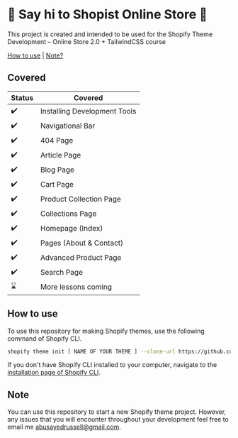 # :wave: Say hi to Shopist Online Store :wave:


This project is created and intended to be used for the Shopify Theme Development – Online Store 2.0 + TailwindCSS course


[How to use](#how-to-use) | [Note?](#note)

## Covered

Status | Covered
------------ | -------------
:heavy_check_mark: | Installing Development Tools
:heavy_check_mark: | Navigational Bar
:heavy_check_mark: | 404 Page
:heavy_check_mark: | Article Page
:heavy_check_mark: | Blog Page
:heavy_check_mark: | Cart Page
:heavy_check_mark: | Product Collection Page
:heavy_check_mark: | Collections Page
:heavy_check_mark: | Homepage (Index)
:heavy_check_mark: | Pages (About & Contact)
:heavy_check_mark: | Advanced Product Page
:heavy_check_mark: | Search Page
:hourglass: | More lessons coming

## How to use

To use this repository for making Shopify themes, use the following command of Shopify CLI.
```sh
shopify theme init [ NAME OF YOUR THEME ] --clone-url https://github.com/abusayedrussell/Shopist36
```

If you don't have Shopify CLI installed to your computer, navigate to the [installation page of Shopify CLI](https://shopify.dev/themes/tools/cli/installation).

## Note

You can use this repository to start a new Shopify theme project. However, any issues that you will encounter throughout your development feel free to email me abusayedrussell@gmail.com.
